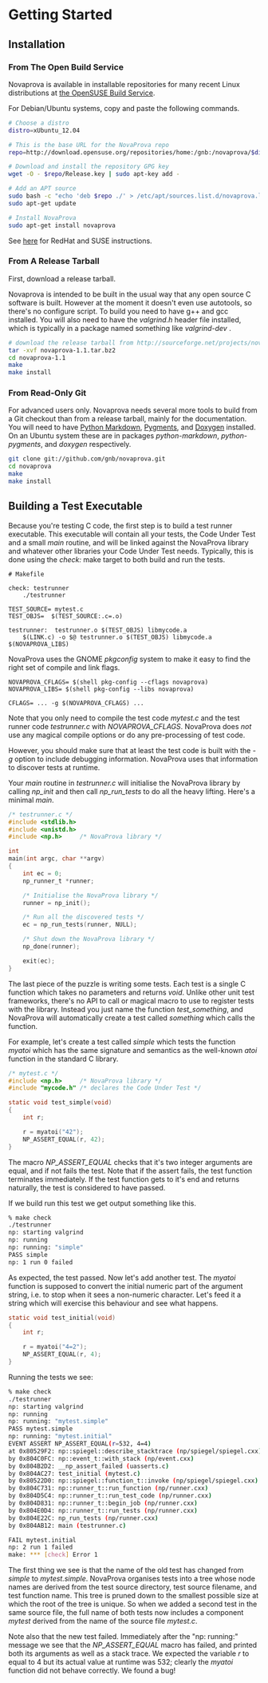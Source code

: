 <!--
  Copyright 2011-2012 Gregory Banks

  Licensed under the Apache License, Version 2.0 (the "License");
  you may not use this file except in compliance with the License.
  You may obtain a copy of the License at

      http://www.apache.org/licenses/LICENSE-2.0

  Unless required by applicable law or agreed to in writing, software
  distributed under the License is distributed on an "AS IS" BASIS,
  WITHOUT WARRANTIES OR CONDITIONS OF ANY KIND, either express or implied.
  See the License for the specific language governing permissions and
  limitations under the License.
-->
# Getting Started #

## Installation ##

### From The Open Build Service ###

Novaprova is available in installable repositories for many recent Linux
distributions at
[the OpenSUSE Build Service](http://download.opensuse.org/repositories/home:/gnb:/novaprova/).

For Debian/Ubuntu systems, copy and paste the following commands.

~~~~.sh
# Choose a distro
distro=xUbuntu_12.04

# This is the base URL for the NovaProva repo
repo=http://download.opensuse.org/repositories/home:/gnb:/novaprova/$distro

# Download and install the repository GPG key
wget -O - $repo/Release.key | sudo apt-key add -

# Add an APT source
sudo bash -c "echo 'deb $repo ./' > /etc/apt/sources.list.d/novaprova.list"
sudo apt-get update

# Install NovaProva
sudo apt-get install novaprova
~~~~

See [here](http://en.opensuse.org/openSUSE:Build_Service_Enduser_Info) for RedHat and SUSE instructions.

### From A Release Tarball ###

First, download a release tarball.

Novaprova is intended to be built in the usual way that any open source
C software is built.  However at the moment it doesn't even use
autotools, so there's no configure script.
To build you need to have g++ and gcc installed.  You will also need to
have the _valgrind.h_ header file installed, which is
typically in a package named something like _valgrind-dev_ .

~~~~.sh
# download the release tarball from http://sourceforge.net/projects/novaprova/files/
tar -xvf novaprova-1.1.tar.bz2
cd novaprova-1.1
make
make install
~~~~

### From Read-Only Git ###

For advanced users only.  Novaprova needs several more tools to build
from a Git checkout than from a release tarball, mainly for the
documentation.  You will need to have
[Python Markdown](http://freewisdom.org/projects/python-markdown/),
[Pygments](http://pygments.org/), and
[Doxygen](http://www.doxygen.org/) installed.  On an Ubuntu system these
are in packages _python-markdown_, _python-pygments_, and _doxygen_
respectively.

~~~~.sh
git clone git://github.com/gnb/novaprova.git
cd novaprova
make
make install
~~~~

## Building a Test Executable ##

Because you're testing C code, the first step is to build a test runner
executable.  This executable will contain all your tests, the Code Under Test
and a small _main_ routine, and will be linked against the NovaProva
library and whatever other libraries your Code Under Test needs.  Typically, this
is done using the _check:_ make target to both build and run the tests.

~~~~.make
# Makefile

check: testrunner
	./testrunner

TEST_SOURCE= mytest.c
TEST_OBJS=  $(TEST_SOURCE:.c=.o)

testrunner:  testrunner.o $(TEST_OBJS) libmycode.a
	$(LINK.c) -o $@ testrunner.o $(TEST_OBJS) libmycode.a $(NOVAPROVA_LIBS)
~~~~

NovaProva uses the GNOME _pkgconfig_ system to make it easy to find the
right set of compile and link flags.

~~~~.make
NOVAPROVA_CFLAGS= $(shell pkg-config --cflags novaprova)
NOVAPROVA_LIBS= $(shell pkg-config --libs novaprova)

CFLAGS= ... -g $(NOVAPROVA_CFLAGS) ...
~~~~

Note that you only need to compile the test code _mytest.c_ and the test
runner code _testrunner.c_ with _NOVAPROVA_CFLAGS_.  NovaProva does *not*
use any magical compile options or do any pre-processing of test code.

However, you should make sure that at least the test code is built with
the _-g_ option to include debugging information.  NovaProva uses that
information to discover tests at runtime.

Your _main_ routine in _testrunner.c_ will initialise the NovaProva
library by calling _np_init_ and then call _np_run_tests_ to do all the
heavy lifting.  Here's a minimal _main_.

~~~~.c
/* testrunner.c */
#include <stdlib.h>
#include <unistd.h>
#include <np.h>	    /* NovaProva library */

int
main(int argc, char **argv)
{
    int ec = 0;
    np_runner_t *runner;

    /* Initialise the NovaProva library */
    runner = np_init();

    /* Run all the discovered tests */
    ec = np_run_tests(runner, NULL);

    /* Shut down the NovaProva library */
    np_done(runner);

    exit(ec);
}
~~~~

The last piece of the puzzle is writing some tests.  Each test is a
single C function which takes no parameters and returns _void_.  Unlike
other unit test frameworks, there's no API to call or magical macro to
use to register tests with the library.  Instead you just name the
function _test_something_, and NovaProva will automatically create a
test called _something_ which calls the function.

For example, let's create a test called _simple_ which tests
the function _myatoi_ which has the same signature and semantics
as the well-known _atoi_ function in the standard C library.

~~~~.c
/* mytest.c */
#include <np.h>	    /* NovaProva library */
#include "mycode.h" /* declares the Code Under Test */

static void test_simple(void)
{
    int r;

    r = myatoi("42");
    NP_ASSERT_EQUAL(r, 42);
}
~~~~

The macro _NP_ASSERT_EQUAL_ checks that it's two integer arguments are
equal, and if not fails the test.  Note that if the assert fails, the
test function terminates immediately.  If the test function gets to it's
end and returns naturally, the test is considered to have passed.

If we build run this test we get output something like this.

~~~~.sh
% make check
./testrunner
np: starting valgrind
np: running
np: running: "simple"
PASS simple
np: 1 run 0 failed
~~~~

As expected, the test passed.  Now let's add another test.  The _myatoi_
function is supposed to convert the initial numeric part of the argument
string, i.e. to stop when it sees a non-numeric character.  Let's feed
it a string which will exercise this behaviour and see what happens.

~~~~.c
static void test_initial(void)
{
    int r;

    r = myatoi("4=2");
    NP_ASSERT_EQUAL(r, 4);
}
~~~~

Running the tests we see:

~~~~.sh
% make check
./testrunner
np: starting valgrind
np: running
np: running: "mytest.simple"
PASS mytest.simple
np: running: "mytest.initial"
EVENT ASSERT NP_ASSERT_EQUAL(r=532, 4=4)
at 0x80529F2: np::spiegel::describe_stacktrace (np/spiegel/spiegel.cxx)
by 0x804C0FC: np::event_t::with_stack (np/event.cxx)
by 0x804B2D2: __np_assert_failed (uasserts.c)
by 0x804AC27: test_initial (mytest.c)
by 0x80522D0: np::spiegel::function_t::invoke (np/spiegel/spiegel.cxx)
by 0x804C731: np::runner_t::run_function (np/runner.cxx)
by 0x804D5C4: np::runner_t::run_test_code (np/runner.cxx)
by 0x804D831: np::runner_t::begin_job (np/runner.cxx)
by 0x804E0D4: np::runner_t::run_tests (np/runner.cxx)
by 0x804E22C: np_run_tests (np/runner.cxx)
by 0x804AB12: main (testrunner.c)

FAIL mytest.initial
np: 2 run 1 failed
make: *** [check] Error 1
~~~~

The first thing we see is that the name of the old test has changed from
_simple_ to _mytest.simple_.  NovaProva organises tests into a tree whose
node names are derived from the test source directory, test source filename,
and test function name.  This tree is pruned down to the smallest possible
size at which the root of the tree is unique.  So when we added a second test
in the same source file, the full name of both tests now includes a component
_mytest_ derived from the name of the source file _mytest.c_.

Note also that the new test failed.  Immediately after the "np: running:"
message we see that the _NP_ASSERT_EQUAL_ macro has failed, and printed both
its arguments as well as a stack trace.  We expected the variable _r_ to equal
to 4 but its actual value at runtime was 532; clearly the _myatoi_ function
did not behave correctly.  We found a bug!


